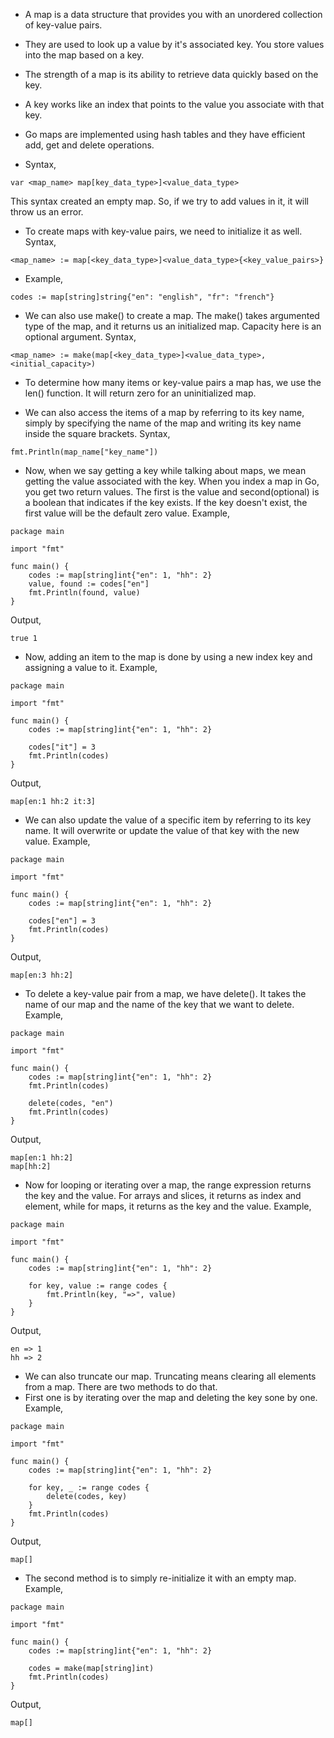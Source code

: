 * A map is a data structure that provides you with an unordered collection of key-value pairs. 

* They are used to look up a value by it's associated key. You store values into the map based on a key. 

* The strength of a map is its ability to retrieve data quickly based on the key. 

* A key works like an index that points to the value you associate with that key. 

* Go maps are implemented using hash tables and they have efficient add, get and delete operations. 

* Syntax, 

```
var <map_name> map[key_data_type>]<value_data_type>
```
This syntax created an empty map. So, if we try to add values in it, it will throw us an error. 

* To create maps with key-value pairs, we need to initialize it as well. Syntax,

```
<map_name> := map[<key_data_type>]<value_data_type>{<key_value_pairs>}
```

* Example,

```
codes := map[string]string{"en": "english", "fr": "french"}
```

* We can also use make() to create a map. The make() takes argumented type of the map, and it returns us an initialized map. Capacity here is an optional argument. Syntax,

```
<map_name> := make(map[<key_data_type>]<value_data_type>,<initial_capacity>) 
```

* To determine how many items or key-value pairs a map has, we use the len() function. It will return zero for an uninitialized map.

* We can also access the items of a map by referring to its key name, simply by specifying the name of the map and writing its key name inside the square brackets. Syntax,

```
fmt.Println(map_name["key_name"])
```

* Now, when we say getting a key while talking about maps, we mean getting the value associated with the key. When you index a map in Go, you get two return values. The first is the value and second(optional) is a boolean that indicates if the key exists. If the key doesn't exist, the first value will be the default zero value. Example,

```
package main

import "fmt"

func main() {
	codes := map[string]int{"en": 1, "hh": 2}
	value, found := codes["en"]
	fmt.Println(found, value)
}
```
Output,
```
true 1
```

* Now, adding an item to the map is done by using a new index key and assigning a value to it. Example,

```
package main

import "fmt"

func main() {
	codes := map[string]int{"en": 1, "hh": 2}

	codes["it"] = 3
	fmt.Println(codes)
}
```
Output,
```
map[en:1 hh:2 it:3]
```

* We can also update the value of a specific item by referring to its key name. It will overwrite or update the value of that key with the new value. Example,

```
package main

import "fmt"

func main() {
	codes := map[string]int{"en": 1, "hh": 2}

	codes["en"] = 3
	fmt.Println(codes)
}
```
Output,
```
map[en:3 hh:2]
```

* To delete a key-value pair from a map, we have delete(). It takes the name of our map and the name of the key that we want to delete. Example,

```
package main

import "fmt"

func main() {
	codes := map[string]int{"en": 1, "hh": 2}
	fmt.Println(codes)

	delete(codes, "en")
	fmt.Println(codes)
}
```
Output,
```
map[en:1 hh:2]
map[hh:2]
```

* Now for looping or iterating over a map, the range expression returns the key and the value. For arrays and slices, it returns as index and element, while for maps, it returns as the key and the value. Example,

```
package main

import "fmt"

func main() {
	codes := map[string]int{"en": 1, "hh": 2}

	for key, value := range codes {
		fmt.Println(key, "=>", value)
	}
}
```
Output,
```
en => 1
hh => 2
```

* We can also truncate our map. Truncating means clearing all elements from a map. There are two methods to do that. 
* First one is by iterating over the map and deleting the key sone by one. Example,
```
package main

import "fmt"

func main() {
	codes := map[string]int{"en": 1, "hh": 2}

	for key, _ := range codes {
		delete(codes, key)
	}
	fmt.Println(codes)
}
```
Output,
```
map[]
```

* The second method is to simply re-initialize it with an empty map. Example,

```
package main

import "fmt"

func main() {
	codes := map[string]int{"en": 1, "hh": 2}

	codes = make(map[string]int)
	fmt.Println(codes)
}
```
Output,
```
map[]
```
